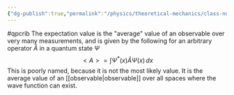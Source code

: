 ```yaml
---
{"dg-publish":true,"permalink":"/physics/theoretical-mechanics/class-notes/concepts/expectation-values/"}
---
```


#qpcrib
The expectation value is the "average" value of an observable over very many measurements, and is given by the following for an arbitrary operator $\hat{A}$ in a quantum state $\Psi$
$$
<A> = \int \Psi^* (x) \hat{A} \Psi(x) \, dx
$$
This is poorly named, because it is not the most likely value. It is the average value of an [[observable\|observable]] over all spaces where the wave function can exist. 
